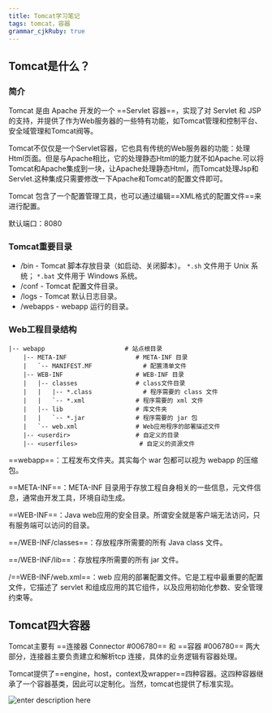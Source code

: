 ```yaml
---
title: Tomcat学习笔记 
tags: tomcat，容器
grammar_cjkRuby: true
---
```


## Tomcat是什么？
### 简介
Tomcat 是由 Apache 开发的一个 ==Servlet 容器==，实现了对 Servlet 和 JSP 的支持，并提供了作为Web服务器的一些特有功能，如Tomcat管理和控制平台、安全域管理和Tomcat阀等。

Tomcat不仅仅是一个Servlet容器，它也具有传统的Web服务器的功能：处理Html页面。但是与Apache相比，它的处理静态Html的能力就不如Apache.可以将Tomcat和Apache集成到一块，让Apache处理静态Html，而Tomcat处理Jsp和Servlet.这种集成只需要修改一下Apache和Tomcat的配置文件即可。

Tomcat 包含了一个配置管理工具，也可以通过编辑==XML格式的配置文件==来进行配置。

默认端口：8080

### Tomcat重要目录
* /bin - Tomcat 脚本存放目录（如启动、关闭脚本）。 `*.sh` 文件用于 Unix 系统； `*.bat` 文件用于 Windows 系统。
* /conf - Tomcat 配置文件目录。
* /logs - Tomcat 默认日志目录。
* /webapps - webapp 运行的目录。

### Web工程目录结构

``` stylus
|-- webapp                      # 站点根目录
    |-- META-INF                   # META-INF 目录
    |   `-- MANIFEST.MF              # 配置清单文件
    |-- WEB-INF                    # WEB-INF 目录
    |   |-- classes                # class文件目录
    |   |   |-- *.class              # 程序需要的 class 文件
    |   |   `-- *.xml              # 程序需要的 xml 文件
    |   |-- lib                    # 库文件夹
    |   |   `-- *.jar              # 程序需要的 jar 包
    |   `-- web.xml                # Web应用程序的部署描述文件
    |-- <userdir>                  # 自定义的目录
    |-- <userfiles>                 # 自定义的资源文件
```
==webapp==：工程发布文件夹。其实每个 war 包都可以视为 webapp 的压缩包。

==META-INF==：META-INF 目录用于存放工程自身相关的一些信息，元文件信息，通常由开发工具，环境自动生成。

==WEB-INF==：Java web应用的安全目录。所谓安全就是客户端无法访问，只有服务端可以访问的目录。

==/WEB-INF/classes==：存放程序所需要的所有 Java class 文件。

==/WEB-INF/lib==：存放程序所需要的所有 jar 文件。

/==WEB-INF/web.xml==：web 应用的部署配置文件。它是工程中最重要的配置文件，它描述了 servlet 和组成应用的其它组件，以及应用初始化参数、安全管理约束等。


## Tomcat四大容器
Tomcat主要有 ==连接器 Connector #006780== 和 ==容器 #006780==  两大部分，连接器主要负责建立和解析tcp 连接，具体的业务逻辑有容器处理。

Tomcat提供了==engine，host，context及wrapper==四种容器。这四种容器继承了一个容器基类，因此可以定制化。当然，tomcat也提供了标准实现。

![enter description here][1]


  [1]: ./images/QQ%E6%88%AA%E5%9B%BE20180318154659.png "框架机制"